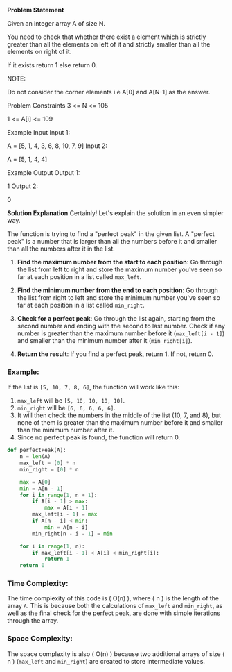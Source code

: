 **Problem Statement**

Given an integer array A of size N.

You need to check that whether there exist a element which is strictly greater than all the elements on left of it and strictly smaller than all the elements on right of it.

If it exists return 1 else return 0.

NOTE:

Do not consider the corner elements i.e A[0] and A[N-1] as the answer.


Problem Constraints
3 <= N <= 105

1 <= A[i] <= 109

Example Input
Input 1:

 A = [5, 1, 4, 3, 6, 8, 10, 7, 9]
Input 2:

 A = [5, 1, 4, 4]


Example Output
Output 1:

 1
Output 2:

 0


**Solution Explanation**
Certainly! Let's explain the solution in an even simpler way.

The function is trying to find a "perfect peak" in the given list. A "perfect peak" is a number that is larger than all the numbers before it and smaller than all the numbers after it in the list.

1. **Find the maximum number from the start to each position**: Go through the list from left to right and store the maximum number you've seen so far at each position in a list called `max_left`.

2. **Find the minimum number from the end to each position**: Go through the list from right to left and store the minimum number you've seen so far at each position in a list called `min_right`.

3. **Check for a perfect peak**: Go through the list again, starting from the second number and ending with the second to last number. Check if any number is greater than the maximum number before it (`max_left[i - 1]`) and smaller than the minimum number after it (`min_right[i]`).

4. **Return the result**: If you find a perfect peak, return 1. If not, return 0.

### Example:

If the list is `[5, 10, 7, 8, 6]`, the function will work like this:

1. `max_left` will be `[5, 10, 10, 10, 10]`.
2. `min_right` will be `[6, 6, 6, 6, 6]`.
3. It will then check the numbers in the middle of the list (10, 7, and 8), but none of them is greater than the maximum number before it and smaller than the minimum number after it.
4. Since no perfect peak is found, the function will return 0.


```python
def perfectPeak(A):
    n = len(A)
    max_left = [0] * n
    min_right = [0] * n

    max = A[0]
    min = A[n - 1]
    for i in range(1, n + 1):
        if A[i - 1] > max:
            max = A[i - 1]
        max_left[i - 1] = max
        if A[n - i] < min:
            min = A[n - i]
        min_right[n - i - 1] = min

    for i in range(1, n):
        if max_left[i - 1] < A[i] < min_right[i]:
            return 1
    return 0
```

### Time Complexity:

The time complexity of this code is \( O(n) \), where \( n \) is the length of the array `A`. This is because both the calculations of `max_left` and `min_right`, as well as the final check for the perfect peak, are done with simple iterations through the array.

### Space Complexity:

The space complexity is also \( O(n) \) because two additional arrays of size \( n \) (`max_left` and `min_right`) are created to store intermediate values.


